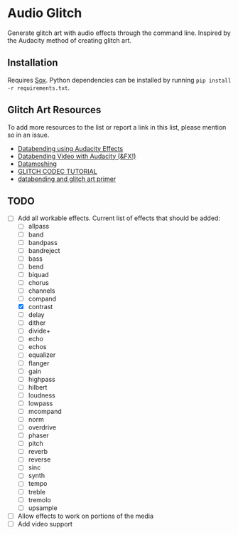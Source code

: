 # Audio Glitch

Generate glitch art with audio effects through the command line. Inspired by the Audacity method of creating glitch art.


## Installation

Requires [Sox](http://sox.sourceforge.net/). Python dependencies can be installed by running `pip install -r requirements.txt`.


## Glitch Art Resources

To add more resources to the list or report a link in this list, please mention so in an issue.

* [Databending using Audacity Effects](https://questionsomething.wordpress.com/2012/07/26/databending-using-audacity-effects/)
* [Databending Video with Audacity (&FX!)](https://clickbecause.tumblr.com/post/79287426154/databending-video-with-audacity)
* [Datamoshing](http://datamoshing.com/)
* [GLITCH CODEC TUTORIAL](http://nickbriz.com/glitchcodectutorial/)
* [databending and glitch art primer](http://blog.animalswithinanimals.com/2008/08/databending-and-glitch-art-primer-part.html)


## TODO

* [ ] Add all workable effects. Current list of effects that should be added:
    * [ ] allpass
    * [ ] band
    * [ ] bandpass
    * [ ] bandreject
    * [ ] bass
    * [ ] bend
    * [ ] biquad
    * [ ] chorus
    * [ ] channels
    * [ ] compand
    * [X] contrast
    * [ ] delay
    * [ ] dither
    * [ ] divide+
    * [ ] echo
    * [ ] echos
    * [ ] equalizer
    * [ ] flanger
    * [ ] gain
    * [ ] highpass
    * [ ] hilbert
    * [ ] loudness
    * [ ] lowpass
    * [ ] mcompand
    * [ ] norm
    * [ ] overdrive
    * [ ] phaser
    * [ ] pitch
    * [ ] reverb
    * [ ] reverse
    * [ ] sinc
    * [ ] synth
    * [ ] tempo
    * [ ] treble
    * [ ] tremolo
    * [ ] upsample
* [ ] Allow effects to work on portions of the media
* [ ] Add video support
